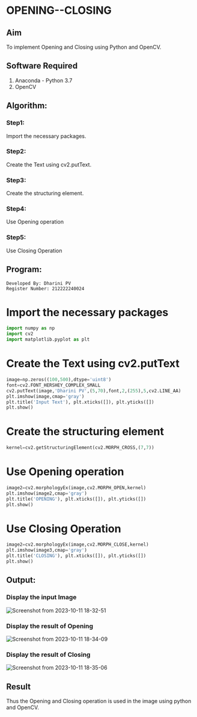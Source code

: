 # OPENING--CLOSING
## Aim
To implement Opening and Closing using Python and OpenCV.

## Software Required
1. Anaconda - Python 3.7
2. OpenCV
## Algorithm:
### Step1:
Import the necessary packages.

### Step2:
Create the Text using cv2.putText.

### Step3:
Create the structuring element.

### Step4:
Use Opening operation

### Step5:
Use Closing Operation

## Program:
```
Developed By: Dharini PV
Register Number: 212222240024
```
# Import the necessary packages
``` Python
import numpy as np
import cv2
import matplotlib.pyplot as plt
```
# Create the Text using cv2.putText
```python
image=np.zeros((100,500),dtype='uint8')
font=cv2.FONT_HERSHEY_COMPLEX_SMALL
cv2.putText(image,'Dharini PV',(5,70),font,2,(255),5,cv2.LINE_AA)
plt.imshow(image,cmap='gray')
plt.title('Input Text'), plt.xticks([]), plt.yticks([])
plt.show()
```
# Create the structuring element
```python
kernel=cv2.getStructuringElement(cv2.MORPH_CROSS,(7,7))
```
# Use Opening operation
```python
image2=cv2.morphologyEx(image,cv2.MORPH_OPEN,kernel)
plt.imshow(image2,cmap='gray')
plt.title('OPENING'), plt.xticks([]), plt.yticks([])
plt.show()
```
# Use Closing Operation
```python
image2=cv2.morphologyEx(image,cv2.MORPH_CLOSE,kernel)
plt.imshow(image3,cmap='gray')
plt.title('CLOSING'), plt.xticks([]), plt.yticks([])
plt.show()
```
## Output:

### Display the input Image
![Screenshot from 2023-10-11 18-32-51](https://github.com/DHARINIPV/OPENING--CLOSING/assets/119400845/9e46ff95-eb3d-4ea5-99b0-d5db8a4417a5)

### Display the result of Opening
![Screenshot from 2023-10-11 18-34-09](https://github.com/DHARINIPV/OPENING--CLOSING/assets/119400845/aef05619-21f9-4e5b-90dd-1d8b2e347f97)

### Display the result of Closing
![Screenshot from 2023-10-11 18-35-06](https://github.com/DHARINIPV/OPENING--CLOSING/assets/119400845/be23c3a8-1547-4bdc-b3cc-4661ad513b60)

## Result
Thus the Opening and Closing operation is used in the image using python and OpenCV.
